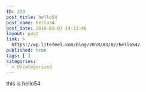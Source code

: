 ```yaml
---
ID: 223
post_title: hello54
post_name: hello54
post_date: 2018-03-07 14:12:46
layout: post
link: >
  https://wp.litefeel.com/blog/2018/03/07/hello54/
published: true
tags: [ ]
categories:
  - Uncategorized
---
```

this is hello54
